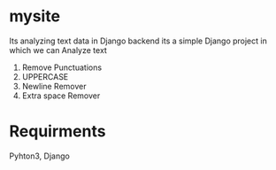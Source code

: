 # mysite
Its analyzing text data in Django backend
its a simple Django project in which we can Analyze text
1. Remove Punctuations
2. UPPERCASE
3. Newline Remover
4. Extra space Remover

# Requirments
Pyhton3, Django
